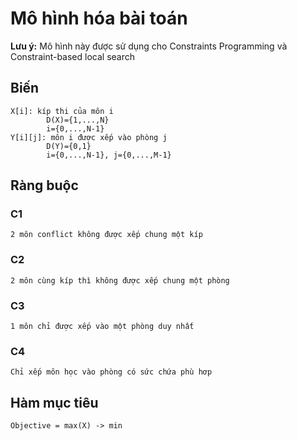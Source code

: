 # Mô hình hóa bài toán
**Lưu ý:** Mô hình này được sử dụng cho Constraints Programming và Constraint-based local search

## Biến
```textmate
X[i]: kíp thi của môn i
        D(X)={1,...,N}
        i={0,...,N-1}
Y[i][j]: môn i được xếp vào phòng j
        D(Y)={0,1}
        i={0,...,N-1}, j={0,...,M-1}
```
## Ràng buộc
### C1
```textmate
2 môn conflict không được xếp chung một kíp
```
### C2
```textmate
2 môn cùng kíp thì không được xếp chung một phòng
```
### C3
```textmate
1 môn chỉ được xếp vào một phòng duy nhất
```
### C4
```textmate
Chỉ xếp môn học vào phòng có sức chứa phù hơp
```
## Hàm mục tiêu
```textmate
Objective = max(X) -> min
```